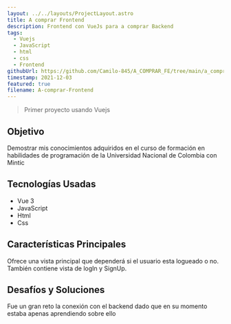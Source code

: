 ```yaml
---
layout: ../../layouts/ProjectLayout.astro
title: A comprar Frontend
description: Frontend con VueJs para a comprar Backend
tags:
  - Vuejs
  - JavaScript
  - html
  - css
  - Frontend
githubUrl: https://github.com/Camilo-845/A_COMPRAR_FE/tree/main/a_comprar_fe
timestamp: 2021-12-03
featured: true
filename: A-comprar-Frontend
---
```

> Primer proyecto usando Vuejs
## Objetivo
Demostrar mis conocimientos adquiridos en el curso de formación en habilidades de programación de la Universidad Nacional de Colombia con Mintic
## Tecnologías Usadas
- Vue 3
- JavaScript
- Html
- Css
## Características Principales
Ofrece una vista principal que dependerá si el usuario esta logueado o no. También contiene vista de logIn y SignUp.
## Desafíos y Soluciones
Fue un gran reto la conexión con el backend dado que en su momento estaba apenas aprendiendo sobre ello
